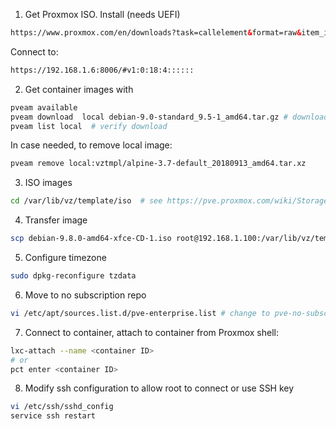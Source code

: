 1. Get Proxmox ISO. Install (needs UEFI)
```html
https://www.proxmox.com/en/downloads?task=callelement&format=raw&item_id=452&element=f85c494b-2b32-4109-b8c1-083cca2b7db6&method=download&args[0]=7b03f3ce48b75b7b5c4bbc322dfdb990
```
Connect to:
```html
https://192.168.1.6:8006/#v1:0:18:4::::::
```
2. Get container images with
```bash
pveam available
pveam download  local debian-9.0-standard_9.5-1_amd64.tar.gz # download container
pveam list local  # verify download
```
In case needed, to remove local image:
```bash
pveam remove local:vztmpl/alpine-3.7-default_20180913_amd64.tar.xz  
```
3. ISO images 
```bash
cd /var/lib/vz/template/iso  # see https://pve.proxmox.com/wiki/Storage:_Directory
```
4. Transfer image
```bash
scp debian-9.8.0-amd64-xfce-CD-1.iso root@192.168.1.100:/var/lib/vz/template/iso
```
5. Configure timezone
```bash
sudo dpkg-reconfigure tzdata
```
6. Move to no subscription repo
```bash
vi /etc/apt/sources.list.d/pve-enterprise.list # change to pve-no-subscription
```
7. Connect to container, attach to container from Proxmox shell:
```bash
lxc-attach --name <container ID>
# or
pct enter <container ID>
```
8. Modify ssh configuration to allow root to connect or use SSH key
```bash
vi /etc/ssh/sshd_config
service ssh restart
```
